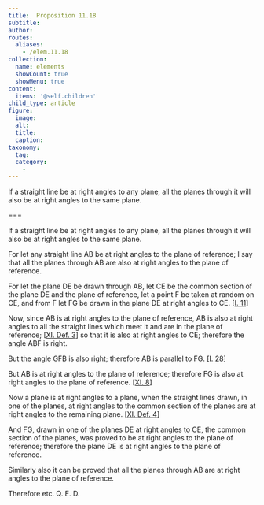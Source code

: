 ```yaml
---
title:  Proposition 11.18
subtitle: 
author:
routes:
  aliases:
    - /elem.11.18
collection:
  name: elements
  showCount: true
  showMenu: true
content:
  items: '@self.children'
child_type: article
figure:
  image:
  alt:
  title:
  caption:
taxonomy:
  tag:
  category:
    - 
---
```


<p><hi rend="ital">If a straight line be at right angles to any plane</hi>, <hi rend="ital">all the planes through it will also be at right angles to the same plane.</hi>
      </p>

===

<p><span class="ital">If a straight line be at right angles to any plane</span>, <span class="ital">all the planes through it will also be at right angles to the same plane.</span>
      </p>

<p>For let any straight line <span class="ital">AB</span> be at right angles to the plane of reference; I say that all the planes through <span class="ital">AB</span> are also at right angles to the plane of reference. 
      </p>

<p>For let the plane <span class="ital">DE</span> be drawn through <span class="ital">AB</span>, let <span class="ital">CE</span> be the common section of the plane <span class="ital">DE</span> and the plane of reference, let a point <span class="ital">F</span> be taken at random on <span class="ital">CE</span>, and from <span class="ital">F</span> let <span class="ital">FG</span> be drawn in the plane <span class="ital">DE</span> at right angles to <span class="ital">CE</span>. [<a href="/elem.1.11">I. 11</a>] </p>

<p>Now, since <span class="ital">AB</span> is at right angles to the plane of reference, <pb n="303"/><span class="ital">AB</span> is also at right angles to all the straight lines which meet it and are in the plane of reference; [<a href="/elem.11.def.3">XI. Def. 3</a>] so that it is also at right angles to <span class="ital">CE</span>; therefore the angle <span class="ital">ABF</span> is right. </p>

<p>But the angle <span class="ital">GFB</span> is also right; therefore <span class="ital">AB</span> is parallel to <span class="ital">FG</span>. [<a href="/elem.1.28">I. 28</a>] </p>

<p>But <span class="ital">AB</span> is at right angles to the plane of reference; therefore <span class="ital">FG</span> is also at right angles to the plane of reference. [<a href="/elem.11.8">XI. 8</a>] </p>

<p>Now a plane is at right angles to a plane, when the straight lines drawn, in one of the planes, at right angles to the common section of the planes are at right angles to the remaining plane. [<a href="/elem.11.def.4">XI. Def. 4</a>] </p>

<p>And <span class="ital">FG</span>, drawn in one of the planes <span class="ital">DE</span> at right angles to <span class="ital">CE</span>, the common section of the planes, was proved to be at right angles to the plane of reference; therefore the plane <span class="ital">DE</span> is at right angles to the plane of reference. </p>

<p>Similarly also it can be proved that all the planes through <span class="ital">AB</span> are at right angles to the plane of reference. </p>

<p>Therefore etc. Q. E. D.</p>
